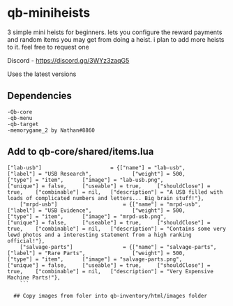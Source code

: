 # qb-miniheists
3 simple mini heists for beginners. lets you configure the reward payments and random items you may get from doing a heist. 
i plan to add more heists to it. feel free to request one

Discord - https://discord.gg/3WYz3zaqG5

Uses the latest versions 

## Dependencies
```
-Qb-core 
-qb-menu 
-qb-target
-memorygame_2 by Nathan#8860 
```

## Add to qb-core/shared/items.lua
```
["lab-usb"]                      = {["name"] = "lab-usb", 				        ["label"] = "USB Research", 			["weight"] = 500, 		["type"] = "item", 		["image"] = "lab-usb.png", 		        ["unique"] = false, 	["useable"] = true, 	["shouldClose"] = true,    ["combinable"] = nil,   ["description"] = "A USB filled with loads of complicated numbers and letters... Big brain stuff!"},
	["mrpd-usb"]                     = {["name"] = "mrpd-usb", 				        ["label"] = "USB Evidence", 			["weight"] = 500, 		["type"] = "item", 		["image"] = "mrpd-usb.png", 		    ["unique"] = false, 	["useable"] = true, 	["shouldClose"] = true,    ["combinable"] = nil,   ["description"] = "Contains some very lewd photos and a interesting statement from a high ranking official!"},
	["salvage-parts"]                = {["name"] = "salvage-parts", 		        ["label"] = "Rare Parts", 		    	["weight"] = 500, 		["type"] = "item", 		["image"] = "salvage-parts.png", 	    ["unique"] = false, 	["useable"] = true, 	["shouldClose"] = true,    ["combinable"] = nil,   ["description"] = "Very Expensive Machine Parts!"},
	```
  
  ## Copy images from foler into qb-inventory/html/images folder
